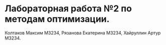 # Лабораторная работа №2 по методам оптимизации.
Колтаков Максим М3234, Рязанова Екатерина М3234, Хайруллин Артур М3234.
